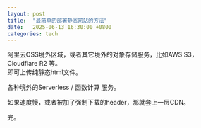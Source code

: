 ```yaml
---
layout: post
title:  "最简单的部署静态网站的方法"
date:   2025-06-13 16:30:00 +0800
categories: tech
---
```


阿里云OSS境外区域，或者其它境外的对象存储服务，比如AWS S3， Cloudflare R2 等。  
即可上传纯静态html文件。  

各种境外的Serverless / 函数计算 服务。  

如果速度慢，或者被加了强制下载的header，那就套上一层CDN。  

完。
